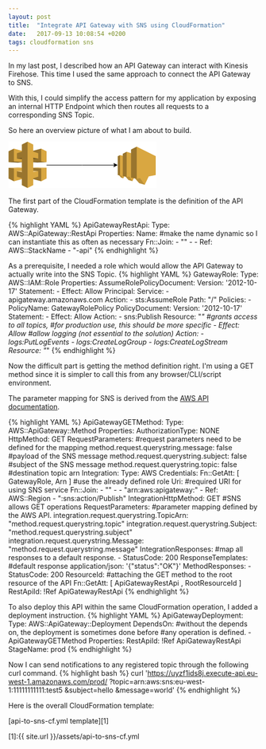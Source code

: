 ```yaml
---
layout: post
title:  "Integrate API Gateway with SNS using CloudFormation"
date:   2017-09-13 10:08:54 +0200
tags: cloudformation sns
---
```

In my last post, I described how an API Gateway can interact with Kinesis Firehose. This time I used the same approach to connect the API Gateway to SNS.

With this, I could simplify the access pattern for my application by exposing an internal HTTP Endpoint which then routes all requests to a corresponding SNS Topic.


So here an overview picture of what I am about to build.

![API Gateway to SNS](/assets/api2sns.png)

The first part of the CloudFormation template is the definition of the API Gateway.

{% highlight YAML %}
ApiGatewayRestApi:
  Type: AWS::ApiGateway::RestApi
  Properties:
    Name: #make the name dynamic so I can instantiate this as often as necessary
      Fn::Join:
        - ""
        - - Ref: AWS::StackName
          - "-api"
{% endhighlight %}

As a prerequisite, I needed a role which would allow the API Gateway to actually write into the SNS Topic.
{% highlight YAML %}
GatewayRole:
  Type: AWS::IAM::Role
  Properties:
    AssumeRolePolicyDocument:
      Version: '2012-10-17'
      Statement:
      - Effect: Allow
        Principal:
          Service:
          - apigateway.amazonaws.com
        Action:
        - sts:AssumeRole
    Path: "/"
    Policies:
      - PolicyName: GatewayRolePolicy
        PolicyDocument:
          Version: '2012-10-17'
          Statement:
          - Effect: Allow
            Action:
              - sns:Publish
            Resource: "*" #grants access to all topics,
                          #for production use, this should be more specific
          - Effect: Allow #allow logging (not essential to the solution)
            Action:
              - logs:PutLogEvents
              - logs:CreateLogGroup
              - logs:CreateLogStream
            Resource: "*"
{% endhighlight %}

Now the difficult part is getting the method definition right. I'm using a GET method since it is simpler to call this from any browser/CLI/script environment.

The parameter mapping for SNS is derived from the [AWS API documentation](http://docs.aws.amazon.com/sns/latest/api/Welcome.html).

{% highlight YAML %}
ApiGatewayGETMethod:
  Type: AWS::ApiGateway::Method
  Properties:
    AuthorizationType: NONE
    HttpMethod: GET
    RequestParameters: #request parameters need to be defined for the mapping
      method.request.querystring.message: false #payload of the SNS message
      method.request.querystring.subject: false #subject of the SNS message
      method.request.querystring.topic: false #destination topic arn
    Integration:
      Type: AWS
      Credentials:
        Fn::GetAtt: [ GatewayRole, Arn ] #use the already defined role
      Uri:  #required URI for using SNS service
        Fn::Join:
          - ""
          - - "arn:aws:apigateway:"
            - Ref: AWS::Region
            - ":sns:action/Publish"
      IntegrationHttpMethod: GET #SNS allows GET operations
      RequestParameters: #parameter mapping defined by the AWS API.
        integration.request.querystring.TopicArn: "method.request.querystring.topic"
        integration.request.querystring.Subject: "method.request.querystring.subject"
        integration.request.querystring.Message: "method.request.querystring.message"
      IntegrationResponses: #map all responses to a default response.
        - StatusCode: 200
          ResponseTemplates: #default response
            application/json: '{"status":"OK"}'
    MethodResponses:
      - StatusCode: 200
    ResourceId: #attaching the GET method to the root resource of the API
      Fn::GetAtt: [ ApiGatewayRestApi , RootResourceId ]
    RestApiId: !Ref ApiGatewayRestApi
{% endhighlight %}

To also deploy this API within the same CloudFormation operation, I added a deployment instruction.
{% highlight YAML %}
ApiGatewayDeployment:
  Type: AWS::ApiGateway::Deployment
  DependsOn: #without the depends on, the deployment is sometimes done before
             #any operation is defined.
    - ApiGatewayGETMethod
  Properties:
    RestApiId: !Ref ApiGatewayRestApi
    StageName: prod
{% endhighlight %}

Now I can send notifications to any registered topic through the following curl command.
{% highlight bash %}
curl 'https://uyzf1ids8j.execute-api.eu-west-1.amazonaws.com/prod/
    ?topic=arn:aws:sns:eu-west-1:11111111111:test5
    &subject=hello
    &message=world'
{% endhighlight %}

Here is the overall CloudFormation template:

[api-to-sns-cf.yml template][1]

[1]:{{ site.url }}/assets/api-to-sns-cf.yml
